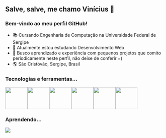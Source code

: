 ## Salve, salve, me chamo Vinícius 👋
### Bem-vindo ao meu perfil GitHub! 

- 📚 Cursando Engenharia de Computação na Universidade Federal de Sergipe
- 🌱 Atualmente estou estudando Desenvolvimento Web
- 🚀 Busco aprendizado e experiência com pequenos projetos que comito periodicamente neste perfil, não deixe de conferir =)
- 🌎 São Cristóvão, Sergipe, Brasil

### Tecnologias e ferramentas...

<div style="display: flex">
  <img style="width: 70px;" src="https://cdn.jsdelivr.net/gh/devicons/devicon/icons/html5/html5-plain.svg" />
  <img style="width: 70px;" src="https://cdn.jsdelivr.net/gh/devicons/devicon/icons/css3/css3-plain.svg" />
  <img style="width: 70px;" src="https://cdn.jsdelivr.net/gh/devicons/devicon/icons/javascript/javascript-plain.svg" />
  <img style="width: 70px;" src="https://cdn.jsdelivr.net/gh/devicons/devicon/icons/vscode/vscode-original.svg" />
  <img style="width: 70px;" src="https://cdn.jsdelivr.net/gh/devicons/devicon/icons/photoshop/photoshop-plain.svg" />
  <img style="width: 70px;" src="https://cdn.jsdelivr.net/gh/devicons/devicon/icons/typescript/typescript-plain.svg" />
</div>
  
### Aprendendo...

<div style="display: flex">
  <img src="https://cdn.jsdelivr.net/gh/devicons/devicon/icons/firebase/firebase-plain-wordmark.svg" />
</div>
